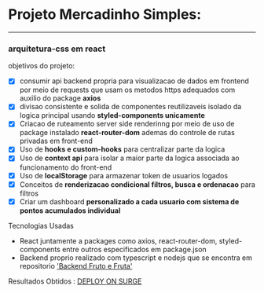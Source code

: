 # Projeto Mercadinho Simples:
----
### arquitetura-css em react


objetivos do projeto:
-[x] consumir api backend propria para visualizacao de dados em frontend por meio de requests que usam os metodos https adequados com auxilio do package **axios**
- [x] divisao consistente e solida de componentes reutilizaveis isolado da logica principal usando **styled-components unicamente**
- [x] Criacao de ruteamento server side renderinng por meio de uso de package instalado **react-router-dom** ademas do controle de rutas privadas em front-end
- [x] Uso de **hooks e custom-hooks** para centralizar parte da logica
- [x] Uso de **context api** para isolar a maior parte da logica associada ao funcionamento do front-end
- [x] Uso de **localStorage** para armazenar token de usuarios logados 
- [x] Conceitos de **renderizacao condicional filtros, busca e ordenacao** para filtros
- [x] Criar um dashboard **personalizado a cada usuario com sistema de pontos acumulados individual**

Tecnologias Usadas
- React juntamente a packages como axios, react-router-dom, styled-components entre outros especificados em package.json
- Backend proprio realizado com typescript e nodejs que se encontra em repositorio ['Backend Fruto e Fruta']("https://github.com/botechiadev/backend-fruta-e-fruto")


Resultados Obtidos :
[DEPLOY ON SURGE]('https://mercadinho-simples.surge.sh')